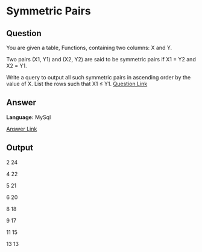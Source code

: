 # Symmetric Pairs



## Question
You are given a table, Functions, containing two columns: X and Y.



Two pairs (X1, Y1) and (X2, Y2) are said to be symmetric pairs if X1 = Y2 and X2 = Y1.

Write a query to output all such symmetric pairs in ascending order by the value of X. List the rows such that X1 ≤ Y1.
 [Question Link](https://www.hackerrank.com/challenges/symmetric-pairs/problem)

## Answer
**Language:** MySql

[Answer Link](https://github.com/ShravaniVoddula/SQL/blob/main/HackerRank/Medium/Symmetric%20Pairs/Symmetric%20Pairs.sql)

## Output
2 24 

4 22 

5 21 

6 20 

8 18 

9 17 

11 15

13 13
